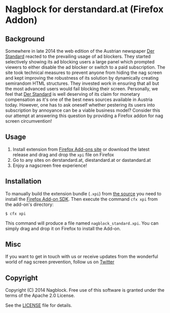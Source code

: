 Nagblock for derstandard.at (Firefox Addon)
===========================================

Background
----------
Somewhere in late 2014 the web edition of the Austrian newspaper [Der Standard][6] reacted to the prevailing usage of ad blockers. They started selectively showing its ad blocking users a large panel which prompted viewers to either
disable the ad blocker or switch to a paid subscription.
The site took technical measures to prevent anyone from hiding the nag screen and kept improving the robustness of
its solution by dynamically creating semirandom HTML structures. They invested work in ensuring that all but the most
advanced users would fail blocking their screen.
Personally, we feel that [Der Standard][6] is well deserving of its claim for monetary compensation as it's one of the best news sources available in Austria today. However, one has to ask oneself whether pestering its users into subscription by annoyance can be a viable business model? Consider this our attempt at answering this question by providing a Firefox addon for nag screen circumvention!
 
Usage
-----
 1. Install extension from [Firefox Add-ons site][4] or download the latest release and drag and drop the `xpi` file on Firefox
 2. Go to any sites on derstandard.at, diestandard.at or dastandard.at
 3. Enjoy a nagscreen free experience!

Installation
------------
To manually build the extension bundle (`.xpi`) from [the source][1] you need to install the [Firefox Add-on SDK][3].
Then execute the command `cfx xpi` from the add-on's directory:

	$ cfx xpi

This command will produce a file named `nagblock_standard.xpi`. You can simply drag and drop it on Firefox to install the Add-on.

Misc
----
If you want to get in touch with us or receive updates from the wonderful world of nag screen prevention, follow us on [Twitter][5]

Copyright
---------
Copyright (C) 2014 Nagblock.
Free use of this software is granted under the terms of the Apache 2.0 License.

See the [LICENSE][2] file for details.

[1]: https://github.com/nagblock/nagblock-standard-firefox
[2]: https://github.com/nagblock/nagblock-standard-firefox/blob/master/LICENSE "Apache License 2.0"
[3]: https://addons.mozilla.org/en-US/developers/docs/sdk/latest/dev-guide/tutorials/installation.html
[4]: https://addons.mozilla.org/
[5]: https://twitter.com/nagblock
[6]: http://derstandard.at